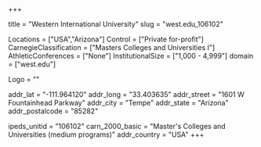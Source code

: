 
+++

title = "Western International University"
slug = "west.edu_106102"

Locations = ["USA","Arizona"]
Control = ["Private for-profit"]
CarnegieClassification = ["Masters Colleges and Universities I"]
AthleticConferences = ["None"]
InstitutionalSize = ["1,000 - 4,999"]
domain = ["west.edu"]

Logo = ""

addr_lat = "-111.964120"
addr_long = "33.403635"
addr_street = "1601 W Fountainhead Parkway"
addr_city = "Tempe"
addr_state = "Arizona"
addr_postalcode = "85282"

ipeds_unitid = "106102"
carn_2000_basic = "Master's Colleges and Universities (medium programs)"
addr_country = "USA"
+++
    

